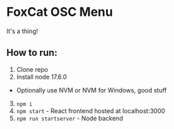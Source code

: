 # FoxCat OSC Menu


It's a thing!


## How to run:

1) Clone repo
2) Install node 17.6.0
 - Optionally use NVM or NVM for Windows, good stuff
3) `npm i`
4) `npm start` - React frontend hosted at localhost:3000
5) `npm run startserver` - Node backend
